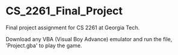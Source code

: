 # CS_2261_Final_Project
Final project assignment for CS 2261 at Georgia Tech.

Download any VBA (Visual Boy Advance) emulator and run the file, 'Project.gba' to play the game.

